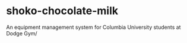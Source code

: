 # shoko-chocolate-milk
An equipment management system for Columbia University students at Dodge Gym/ 
